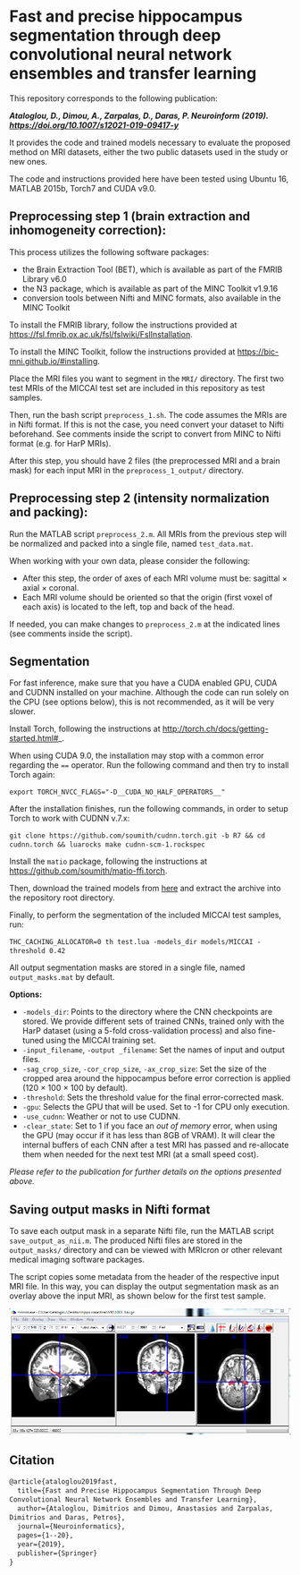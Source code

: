 # Fast and precise hippocampus segmentation through deep convolutional neural network ensembles and transfer learning

This repository corresponds to the following publication:

***Ataloglou, D., Dimou, A., Zarpalas, D., Daras, P. Neuroinform (2019). https://doi.org/10.1007/s12021-019-09417-y***

It provides the code and trained models necessary to evaluate the proposed method on MRI datasets, either the two public datasets used in the study or new ones.

The code and instructions provided here have been tested using Ubuntu 16, MATLAB 2015b, Torch7 and CUDA v9.0.

## Preprocessing step 1 (brain extraction and inhomogeneity correction):

This process utilizes the following software packages:

- the Brain Extraction Tool (BET), which is available as part of the FMRIB Library v6.0 
-	the N3 package, which is available as part of the MINC Toolkit v1.9.16
-	conversion tools between Nifti and MINC formats, also available in the MINC Toolkit

To install the FMRIB library, follow the instructions provided at https://fsl.fmrib.ox.ac.uk/fsl/fslwiki/FslInstallation.

To install the MINC Toolkit, follow the instructions provided at https://bic-mni.github.io/#installing.

Place the MRI files you want to segment in the `MRI/` directory. The first two test MRIs of the MICCAI test set are included in this repository as test samples.

Then, run the bash script `preprocess_1.sh`. The code assumes the MRIs are in Nifti format. If this is not the case, you need convert your dataset to Nifti beforehand. See comments inside the script to convert from MINC to Nifti format (e.g. for HarP MRIs).

After this step, you should have 2 files (the preprocessed MRI and a brain mask) for each input MRI in the `preprocess_1_output/` directory.

## Preprocessing step 2 (intensity normalization and packing):

Run the MATLAB script `preprocess_2.m`. All MRIs from the previous step will be normalized and packed into a single file, named `test_data.mat`.

When working with your own data, please consider the following:

-	After this step, the order of axes of each MRI volume must be: sagittal × axial × coronal.
-	Each MRI volume should be oriented so that the origin (first voxel of each axis) is located to the left, top and back of the head.

If needed, you can make changes to `preprocess_2.m` at the indicated lines (see comments inside the script).

## Segmentation

For fast inference, make sure that you have a CUDA enabled GPU, CUDA and CUDNN installed on your machine. Although the code can run solely on the CPU (see options below), this is not recommended, as it will be very slower.

Install Torch, following the instructions at http://torch.ch/docs/getting-started.html#_.

When using CUDA 9.0, the installation may stop with a common error regarding the `==` operator. Run the following command and then try to install Torch again:

```
export TORCH_NVCC_FLAGS="-D__CUDA_NO_HALF_OPERATORS__"
```

After the installation finishes, run the following commands, in order to setup Torch to work with CUDNN v.7.x:

```
git clone https://github.com/soumith/cudnn.torch.git -b R7 && cd cudnn.torch && luarocks make cudnn-scm-1.rockspec
```

Install the `matio` package, following the instructions at https://github.com/soumith/matio-ffi.torch.

Then, download the trained models from [here](https://drive.google.com/open?id=1csXnZm-EMxcP6U_cDpRIvp7s0LS58PcI) and extract the archive into the repository root directory.

Finally, to perform the segmentation of the included MICCAI test samples, run:

```
THC_CACHING_ALLOCATOR=0 th test.lua -models_dir models/MICCAI -threshold 0.42
```

All output segmentation masks are stored in a single file, named `output_masks.mat` by default.

**Options:**

-	`-models_dir`: Points to the directory where the CNN checkpoints are stored.  We provide different sets of trained CNNs, trained only with the HarP dataset (using a 5-fold cross-validation process) and also fine-tuned using the MICCAI training set.
-	`-input_filename`, `-output _filename`: Set the names of input and output files.
-	`-sag_crop_size`, `-cor_crop_size`, `-ax_crop_size`: Set the size of the cropped area around the hippocampus before error correction is applied (120 × 100 × 100 by default).
-	`-threshold`:  Sets the threshold value for the final error-corrected mask.
-	`-gpu`: Selects the GPU that will be used. Set to -1 for CPU only execution.
-	`-use_cudnn`: Weather or not to use CUDNN.
-	`-clear_state`: Set to 1 if you face an *out of memory* error, when using the GPU (may occur if it has less than 8GB of VRAM). It will clear the internal buffers of each CNN after a test MRI has passed and re-allocate them when needed for the next test MRI (at a small speed cost).

*Please refer to the publication for further details on the options presented above.*

## Saving output masks in Nifti format

To save each output mask in a separate Nifti file, run the MATLAB script `save_output_as_nii.m`. The produced Nifti files are stored in the `output_masks/` directory and can be viewed with MRIcron or other relevant medical imaging software packages.

The script copies some metadata from the header of the respective input MRI file. In this way, you can display the output segmentation mask as an overlay above the input MRI, as shown below for the first test sample. 

![output_example](mricron_overlay.png)

## Citation

```
@article{ataloglou2019fast,
  title={Fast and Precise Hippocampus Segmentation Through Deep Convolutional Neural Network Ensembles and Transfer Learning},  
  author={Ataloglou, Dimitrios and Dimou, Anastasios and Zarpalas, Dimitrios and Daras, Petros},  
  journal={Neuroinformatics},  
  pages={1--20},  
  year={2019},  
  publisher={Springer}  
}
```
